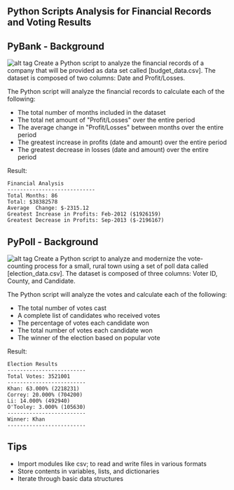 ## Python Scripts Analysis for Financial Records and Voting Results
## PyBank - Background
![alt tag](https://github.com/PetraLee2019/Python-Scripts-Analyzing-Financial-Records-and-Voting-Results/blob/master/Images/Financial-Statements.jpg?raw=true)
Create a Python script to analyze the financial records of a company that will be provided as data set called [budget_data.csv]. The dataset is composed of two columns: Date and Profit/Losses.

The Python script will analyze the financial records to calculate each of the following:
- The total number of months included in the dataset
- The total net amount of "Profit/Losses" over the entire period
- The average change in "Profit/Losses" between months over the entire period
- The greatest increase in profits (date and amount) over the entire period
- The greatest decrease in losses (date and amount) over the entire period

Result:
  ```
  Financial Analysis
  ----------------------------
  Total Months: 86
  Total: $38382578
  Average  Change: $-2315.12
  Greatest Increase in Profits: Feb-2012 ($1926159)
  Greatest Decrease in Profits: Sep-2013 ($-2196167)
  ```


## PyPoll - Background
![alt tag](https://github.com/PetraLee2019/Python-Scripts-Analyzing-Financial-Records-and-Voting-Results/blob/master/Images/polling-station.jpg?raw=true)
Create a Python script to analyze and modernize the vote-counting process for a small, rural town using a set of poll data called [election_data.csv]. The dataset is composed of three columns: Voter ID, County, and Candidate.

The Python script will analyze the votes and calculate each of the following:
- The total number of votes cast
- A complete list of candidates who received votes
- The percentage of votes each candidate won
- The total number of votes each candidate won
- The winner of the election based on popular vote

Result:
  ```
  Election Results
  -------------------------
  Total Votes: 3521001
  -------------------------
  Khan: 63.000% (2218231)
  Correy: 20.000% (704200)
  Li: 14.000% (492940)
  O'Tooley: 3.000% (105630)
  -------------------------
  Winner: Khan
  -------------------------
  ```
## Tips
- Import modules like csv; to read and write files in various formats
- Store contents in variables, lists, and dictionaries
- Iterate through basic data structures
